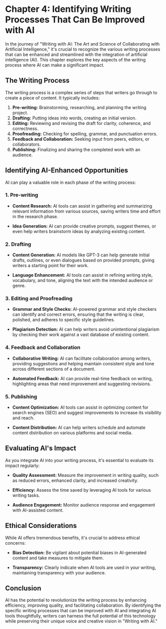 Chapter 4: Identifying Writing Processes That Can Be Improved with AI
=====================================================================

In the journey of "Writing with AI: The Art and Science of Collaborating with Artificial Intelligence," it's crucial to recognize the various writing processes that can be enhanced and streamlined with the integration of artificial intelligence (AI). This chapter explores the key aspects of the writing process where AI can make a significant impact.

The Writing Process
-------------------

The writing process is a complex series of steps that writers go through to create a piece of content. It typically includes:

1. **Pre-writing:** Brainstorming, researching, and planning the writing project.
2. **Drafting:** Putting ideas into words, creating an initial version.
3. **Editing:** Reviewing and revising the draft for clarity, coherence, and correctness.
4. **Proofreading:** Checking for spelling, grammar, and punctuation errors.
5. **Feedback and Collaboration:** Seeking input from peers, editors, or collaborators.
6. **Publishing:** Finalizing and sharing the completed work with an audience.

Identifying AI-Enhanced Opportunities
-------------------------------------

AI can play a valuable role in each phase of the writing process:

### **1. Pre-writing**

* **Content Research:** AI tools can assist in gathering and summarizing relevant information from various sources, saving writers time and effort in the research phase.

* **Idea Generation:** AI can provide creative prompts, suggest themes, or even help writers brainstorm ideas by analyzing existing content.

### **2. Drafting**

* **Content Generation:** AI models like GPT-3 can help generate initial drafts, outlines, or even dialogues based on provided prompts, giving writers a starting point for their work.

* **Language Enhancement:** AI tools can assist in refining writing style, vocabulary, and tone, aligning the text with the intended audience or genre.

### **3. Editing and Proofreading**

* **Grammar and Style Checks:** AI-powered grammar and style checkers can identify and correct errors, ensuring that the writing is clear, polished, and adheres to specific style guidelines.

* **Plagiarism Detection:** AI can help writers avoid unintentional plagiarism by checking their work against a vast database of existing content.

### **4. Feedback and Collaboration**

* **Collaborative Writing:** AI can facilitate collaboration among writers, providing suggestions and helping maintain consistent style and tone across different sections of a document.

* **Automated Feedback:** AI can provide real-time feedback on writing, highlighting areas that need improvement and suggesting revisions.

### **5. Publishing**

* **Content Optimization:** AI tools can assist in optimizing content for search engines (SEO) and suggest improvements to increase its visibility and reach.

* **Content Distribution:** AI can help writers schedule and automate content distribution on various platforms and social media.

Evaluating AI's Impact
----------------------

As you integrate AI into your writing process, it's essential to evaluate its impact regularly:

* **Quality Assessment:** Measure the improvement in writing quality, such as reduced errors, enhanced clarity, and increased creativity.

* **Efficiency:** Assess the time saved by leveraging AI tools for various writing tasks.

* **Audience Engagement:** Monitor audience response and engagement with AI-assisted content.

Ethical Considerations
----------------------

While AI offers tremendous benefits, it's crucial to address ethical concerns:

* **Bias Detection:** Be vigilant about potential biases in AI-generated content and take measures to mitigate them.

* **Transparency:** Clearly indicate when AI tools are used in your writing, maintaining transparency with your audience.

Conclusion
----------

AI has the potential to revolutionize the writing process by enhancing efficiency, improving quality, and facilitating collaboration. By identifying the specific writing processes that can be improved with AI and integrating AI tools thoughtfully, writers can harness the full potential of this technology while preserving their unique voice and creative vision in "Writing with AI."
